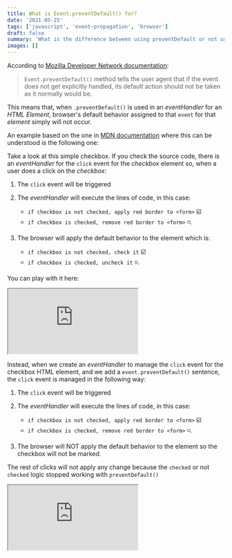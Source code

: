 ```yaml
---
title: What is Event.preventDefault() for?
date: '2021-05-25'
tags: ['javascript', 'event-propagation', 'browser']
draft: false
summary: 'What is the difference between using preventDefault or not using it when creating an eventHandler'
images: []
---
```


According to [Mozilla Developer Network documentation](https://developer.mozilla.org/en-US/docs/Web/API/Event/preventDefault):

> `Event.preventDefault()` method tells the user agent that if the event does not get explicitly handled, its default action should not be taken as it normally would be.

This means that, when `.preventDefault()` is used in an _eventHandler_ for an _HTML Element_, browser's default behavior assigned to that `event` for that _element_ simply will not occur.

An example based on the one in [MDN documentation]() where this can be understood is the following one:

Take a look at this simple checkbox. If you check the source code, there is an _eventHandler_ for the `click` event for the _checkbox_ element so, when a user does a click on the _checkbox_:

1. The `click` event will be triggered
2. The _eventHandler_ will execute the lines of code, in this case:

   - `if checkbox is not checked, apply red border to <form>` ☑️
   - `if checkbox is checked, remove red border to <form>` ◽.

3. The browser will apply the default behavior to the element which is:

   - `if checkbox is not checked, check it` ☑️
   - `if checkbox is checked, uncheck it` ◽.

You can play with it here:

<iframe src="https://codesandbox.io/embed/without-preventdefault-dirw5?fontsize=14&hidenavigation=1&theme=dark"
     title="without preventDefault"
     allow="accelerometer; ambient-light-sensor; camera; encrypted-media; geolocation; gyroscope; hid; microphone; midi; payment; usb; vr; xr-spatial-tracking"
     sandbox="allow-forms allow-modals allow-popups allow-presentation allow-same-origin allow-scripts"
   ></iframe>

Instead, when we create an _eventHandler_ to manage the `click` event for the checkbox HTML element, and we add a `event.preventDefault()` sentence, the `click` event is managed in the following way:

1. The `click` event will be triggered
2. The _eventHandler_ will execute the lines of code, in this case:

   - `if checkbox is not checked, apply red border to <form>` ☑️
   - `if checkbox is checked, remove red border to <form>` ◽.

3. The browser will NOT apply the default behavior to the element so the checkbox will not be marked.

The rest of clicks will not apply any change because the `checked` or not `checked` logic stopped working with `preventDefault()`

<iframe src="https://codesandbox.io/embed/preventdefault-example-2l74y?fontsize=14&hidenavigation=1&theme=dark"
     title="preventDefault example"
     allow="accelerometer; ambient-light-sensor; camera; encrypted-media; geolocation; gyroscope; hid; microphone; midi; payment; usb; vr; xr-spatial-tracking"
     sandbox="allow-forms allow-modals allow-popups allow-presentation allow-same-origin allow-scripts"
   ></iframe>
